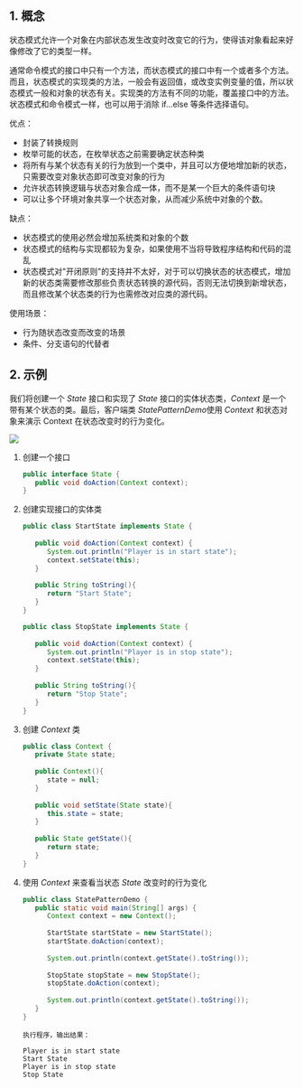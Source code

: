 ## 1. 概念

状态模式允许一个对象在内部状态发生改变时改变它的行为，使得该对象看起来好像修改了它的类型一样。

通常命令模式的接口中只有一个方法，而状态模式的接口中有一个或者多个方法。而且，状态模式的实现类的方法，一般会有返回值，或改变实例变量的值，所以状态模式一般和对象的状态有关。实现类的方法有不同的功能，覆盖接口中的方法。状态模式和命令模式一样，也可以用于消除 if...else 等条件选择语句。

优点：

- 封装了转换规则
- 枚举可能的状态，在枚举状态之前需要确定状态种类
- 将所有与某个状态有关的行为放到一个类中，并且可以方便地增加新的状态，只需要改变对象状态即可改变对象的行为
- 允许状态转换逻辑与状态对象合成一体，而不是某一个巨大的条件语句块
- 可以让多个环境对象共享一个状态对象，从而减少系统中对象的个数。

缺点：

- 状态模式的使用必然会增加系统类和对象的个数
- 状态模式的结构与实现都较为复杂，如果使用不当将导致程序结构和代码的混乱
- 状态模式对"开闭原则"的支持并不太好，对于可以切换状态的状态模式，增加新的状态类需要修改那些负责状态转换的源代码，否则无法切换到新增状态，而且修改某个状态类的行为也需修改对应类的源代码。

使用场景：

- 行为随状态改变而改变的场景
- 条件、分支语句的代替者

## 2. 示例

我们将创建一个 *State* 接口和实现了 *State* 接口的实体状态类，*Context* 是一个带有某个状态的类。最后，客户端类 *StatePatternDemo*使用 *Context* 和状态对象来演示 Context 在状态改变时的行为变化。

![](https://chua-n.gitee.io/blog-images/notebooks/Java/85.png)

1. 创建一个接口

    ```java
    public interface State {
       public void doAction(Context context);
    }
    ```

2. 创建实现接口的实体类

    ```java
    public class StartState implements State {
     
       public void doAction(Context context) {
          System.out.println("Player is in start state");
          context.setState(this); 
       }
     
       public String toString(){
          return "Start State";
       }
    }
    ```

    ```java
    public class StopState implements State {
     
       public void doAction(Context context) {
          System.out.println("Player is in stop state");
          context.setState(this); 
       }
     
       public String toString(){
          return "Stop State";
       }
    }
    ```

3. 创建 *Context* 类

    ```java
    public class Context {
       private State state;
     
       public Context(){
          state = null;
       }
     
       public void setState(State state){
          this.state = state;     
       }
     
       public State getState(){
          return state;
       }
    }
    ```

4. 使用 *Context* 来查看当状态 *State* 改变时的行为变化

    ```java
    public class StatePatternDemo {
       public static void main(String[] args) {
          Context context = new Context();
     
          StartState startState = new StartState();
          startState.doAction(context);
     
          System.out.println(context.getState().toString());
     
          StopState stopState = new StopState();
          stopState.doAction(context);
     
          System.out.println(context.getState().toString());
       }
    }
    ```

    ```text
    执行程序，输出结果：
    
    Player is in start state
    Start State
    Player is in stop state
    Stop State
    ```

